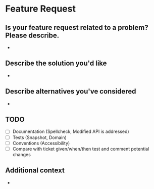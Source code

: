 # **Feature Request**

## **Is your feature request related to a problem? Please describe.**

<!-- A clear and concise description of what the problem is. Ex. I'm always frustrated when [...] -->

*

## **Describe the solution you'd like**

<!-- A clear and concise description of what you want to happen. -->

*

## **Describe alternatives you've considered**

<!-- A clear and concise description of any alternative solutions or features you've considered. -->

*

## TODO

- [ ] Documentation (Spellcheck, Modified API is addressed)
- [ ] Tests (Snapshot, Domain)
- [ ] Conventions (Accessibility)
- [ ] Compare with ticket given/when/then test and comment potential changes

## **Additional context**

<!-- Add any other context or additional information about the problem here.-->

*
